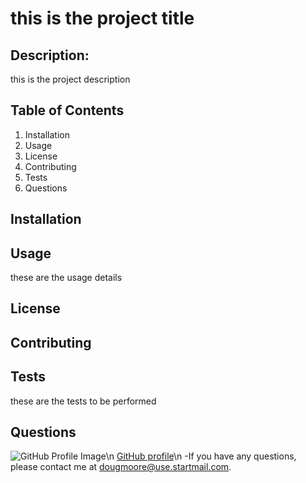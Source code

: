 
# this is the project title

## Description:
  this is the project description

## Table of Contents
  1. Installation
  2. Usage
  3. License
  4. Contributing
  5. Tests
  6. Questions

## Installation
  

## Usage
  these are the usage details

## License
  

## Contributing
  

## Tests
  these are the tests to be performed

## Questions
![GitHub Profile Image](https://avatars3.githubusercontent.com/u/64918107?s=460&u=4277fa2bf868713adec524f08700cee517941e82&v=4)\n
[GitHub profile](https://github.com/AllAroundD/)\n
-If you have any questions, please contact me at [dougmoore@use.startmail.com](mailto:dougmoore@use.startmail.com?subject=[GitHub]%20Source%20Question).
